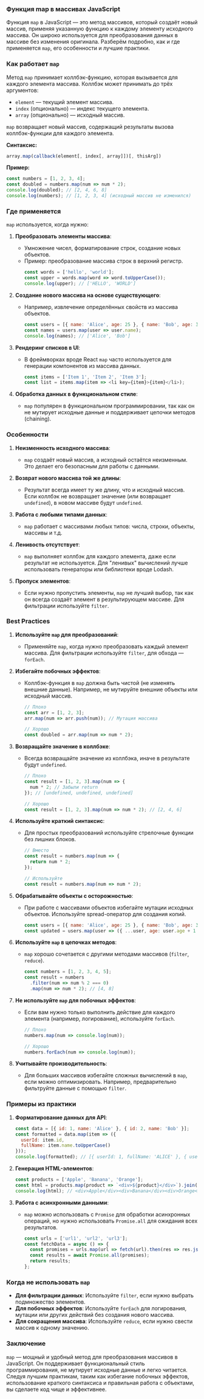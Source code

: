 ### Функция map в массивах JavaScript

Функция `map` в JavaScript — это метод массивов, который создаёт новый массив, применяя указанную функцию к каждому элементу исходного массива. Он широко используется для преобразования данных в массиве без изменения оригинала. Разберём подробно, как и где применяется `map`, его особенности и лучшие практики.

### Как работает `map`
Метод `map` принимает коллбэк-функцию, которая вызывается для каждого элемента массива. Коллбэк может принимать до трёх аргументов:
- `element` — текущий элемент массива.
- `index` (опционально) — индекс текущего элемента.
- `array` (опционально) — исходный массив.

`map` возвращает новый массив, содержащий результаты вызова коллбэк-функции для каждого элемента.

**Синтаксис:**
```javascript
array.map(callback(element[, index[, array]])[, thisArg])
```

**Пример:**
```javascript
const numbers = [1, 2, 3, 4];
const doubled = numbers.map(num => num * 2);
console.log(doubled); // [2, 4, 6, 8]
console.log(numbers); // [1, 2, 3, 4] (исходный массив не изменился)
```

### Где применяется
`map` используется, когда нужно:
1. **Преобразовать элементы массива**:
   - Умножение чисел, форматирование строк, создание новых объектов.
   - Пример: преобразование массива строк в верхний регистр.
     ```javascript
     const words = ['hello', 'world'];
     const upper = words.map(word => word.toUpperCase());
     console.log(upper); // ['HELLO', 'WORLD']
     ```

2. **Создание нового массива на основе существующего**:
   - Например, извлечение определённых свойств из массива объектов.
     ```javascript
     const users = [{ name: 'Alice', age: 25 }, { name: 'Bob', age: 30 }];
     const names = users.map(user => user.name);
     console.log(names); // ['Alice', 'Bob']
     ```

3. **Рендеринг списков в UI**:
   - В фреймворках вроде React `map` часто используется для генерации компонентов из массива данных.
     ```javascript
     const items = ['Item 1', 'Item 2', 'Item 3'];
     const list = items.map(item => <li key={item}>{item}</li>);
     ```

4. **Обработка данных в функциональном стиле**:
   - `map` популярен в функциональном программировании, так как он не мутирует исходные данные и поддерживает цепочки методов (chaining).

### Особенности
1. **Неизменность исходного массива**:
   - `map` создаёт новый массив, а исходный остаётся неизменным. Это делает его безопасным для работы с данными.

2. **Возврат нового массива той же длины**:
   - Результат всегда имеет ту же длину, что и исходный массив. Если коллбэк не возвращает значение (или возвращает `undefined`), в новом массиве будут `undefined`.

3. **Работа с любыми типами данных**:
   - `map` работает с массивами любых типов: числа, строки, объекты, массивы и т.д.

4. **Ленивость отсутствует**:
   - `map` выполняет коллбэк для каждого элемента, даже если результат не используется. Для "ленивых" вычислений лучше использовать генераторы или библиотеки вроде Lodash.

5. **Пропуск элементов**:
   - Если нужно пропустить элементы, `map` не лучший выбор, так как он всегда создаёт элемент в результирующем массиве. Для фильтрации используйте `filter`.

### Best Practices
1. **Используйте `map` для преобразований**:
   - Применяйте `map`, когда нужно преобразовать каждый элемент массива. Для фильтрации используйте `filter`, для обхода — `forEach`.

2. **Избегайте побочных эффектов**:
   - Коллбэк-функция в `map` должна быть чистой (не изменять внешние данные). Например, не мутируйте внешние объекты или исходный массив.
     ```javascript
     // Плохо
     const arr = [1, 2, 3];
     arr.map(num => arr.push(num)); // Мутация массива

     // Хорошо
     const doubled = arr.map(num => num * 2);
     ```

3. **Возвращайте значение в коллбэке**:
   - Всегда возвращайте значение из коллбэка, иначе в результате будут `undefined`.
     ```javascript
     // Плохо
     const result = [1, 2, 3].map(num => {
       num * 2; // Забыли return
     }); // [undefined, undefined, undefined]

     // Хорошо
     const result = [1, 2, 3].map(num => num * 2); // [2, 4, 6]
     ```

4. **Используйте краткий синтаксис**:
   - Для простых преобразований используйте стрелочные функции без лишних блоков.
     ```javascript
     // Вместо
     const result = numbers.map(num => {
       return num * 2;
     });

     // Используйте
     const result = numbers.map(num => num * 2);
     ```

5. **Обрабатывайте объекты с осторожностью**:
   - При работе с массивами объектов избегайте мутации исходных объектов. Используйте spread-оператор для создания копий.
     ```javascript
     const users = [{ name: 'Alice', age: 25 }, { name: 'Bob', age: 30 }];
     const updated = users.map(user => ({ ...user, age: user.age + 1 }));
     ```

6. **Используйте `map` в цепочках методов**:
   - `map` хорошо сочетается с другими методами массивов (`filter`, `reduce`).
     ```javascript
     const numbers = [1, 2, 3, 4, 5];
     const result = numbers
       .filter(num => num % 2 === 0)
       .map(num => num * 2); // [4, 8]
     ```

7. **Не используйте `map` для побочных эффектов**:
   - Если вам нужно только выполнить действие для каждого элемента (например, логирование), используйте `forEach`.
     ```javascript
     // Плохо
     numbers.map(num => console.log(num));

     // Хорошо
     numbers.forEach(num => console.log(num));
     ```

8. **Учитывайте производительность**:
   - Для больших массивов избегайте сложных вычислений в `map`, если можно оптимизировать. Например, предварительно фильтруйте данные с помощью `filter`.

### Примеры из практики
1. **Форматирование данных для API**:
   ```javascript
   const data = [{ id: 1, name: 'Alice' }, { id: 2, name: 'Bob' }];
   const formatted = data.map(item => ({
     userId: item.id,
     fullName: item.name.toUpperCase()
   }));
   console.log(formatted); // [{ userId: 1, fullName: 'ALICE' }, { userId: 2, fullName: 'BOB' }]
   ```

2. **Генерация HTML-элементов**:
   ```javascript
   const products = ['Apple', 'Banana', 'Orange'];
   const html = products.map(product => `<div>${product}</div>`).join('');
   console.log(html); // <div>Apple</div><div>Banana</div><div>Orange</div>
   ```

3. **Работа с асинхронными данными**:
   - `map` можно использовать с `Promise` для обработки асинхронных операций, но нужно использовать `Promise.all` для ожидания всех результатов.
     ```javascript
     const urls = ['url1', 'url2', 'url3'];
     const fetchData = async () => {
       const promises = urls.map(url => fetch(url).then(res => res.json()));
       const results = await Promise.all(promises);
       return results;
     };
     ```

### Когда не использовать `map`
- **Для фильтрации данных**: Используйте `filter`, если нужно выбрать подмножество элементов.
- **Для побочных эффектов**: Используйте `forEach` для логирования, мутации или других действий без создания нового массива.
- **Для сокращения массива**: Используйте `reduce`, если нужно свести массив к одному значению.

### Заключение
`map` — мощный и удобный метод для преобразования массивов в JavaScript. Он поддерживает функциональный стиль программирования, не мутирует исходные данные и легко читается. Следуя лучшим практикам, таким как избегание побочных эффектов, использование краткого синтаксиса и правильная работа с объектами, вы сделаете код чище и эффективнее.